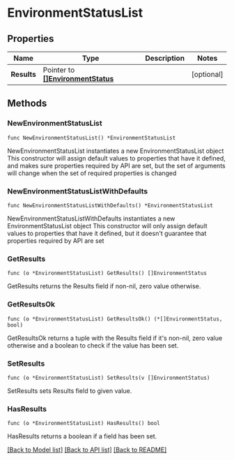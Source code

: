 # EnvironmentStatusList

## Properties

Name | Type | Description | Notes
------------ | ------------- | ------------- | -------------
**Results** | Pointer to [**[]EnvironmentStatus**](EnvironmentStatus.md) |  | [optional] 

## Methods

### NewEnvironmentStatusList

`func NewEnvironmentStatusList() *EnvironmentStatusList`

NewEnvironmentStatusList instantiates a new EnvironmentStatusList object
This constructor will assign default values to properties that have it defined,
and makes sure properties required by API are set, but the set of arguments
will change when the set of required properties is changed

### NewEnvironmentStatusListWithDefaults

`func NewEnvironmentStatusListWithDefaults() *EnvironmentStatusList`

NewEnvironmentStatusListWithDefaults instantiates a new EnvironmentStatusList object
This constructor will only assign default values to properties that have it defined,
but it doesn't guarantee that properties required by API are set

### GetResults

`func (o *EnvironmentStatusList) GetResults() []EnvironmentStatus`

GetResults returns the Results field if non-nil, zero value otherwise.

### GetResultsOk

`func (o *EnvironmentStatusList) GetResultsOk() (*[]EnvironmentStatus, bool)`

GetResultsOk returns a tuple with the Results field if it's non-nil, zero value otherwise
and a boolean to check if the value has been set.

### SetResults

`func (o *EnvironmentStatusList) SetResults(v []EnvironmentStatus)`

SetResults sets Results field to given value.

### HasResults

`func (o *EnvironmentStatusList) HasResults() bool`

HasResults returns a boolean if a field has been set.


[[Back to Model list]](../README.md#documentation-for-models) [[Back to API list]](../README.md#documentation-for-api-endpoints) [[Back to README]](../README.md)


